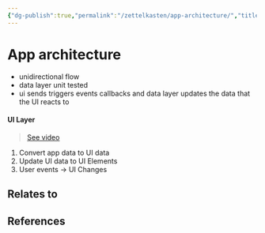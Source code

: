```yaml
---
{"dg-publish":true,"permalink":"/zettelkasten/app-architecture/","title":"App architecture","tags":["status/todo","core/tech"],"noteIcon":"","created":"2023-10-11T10:29:59.521+01:00"}
---
```



# App architecture



- unidirectional flow
- data layer unit tested
- ui sends triggers events callbacks and data layer updates the data that the UI reacts to

#### UI Layer
> [See video](https://youtu.be/p9VR8KbmzEE)
1. Convert app data to UI data
2. Update UI data to UI Elements
3. User events -> UI Changes

## Relates to
## References
